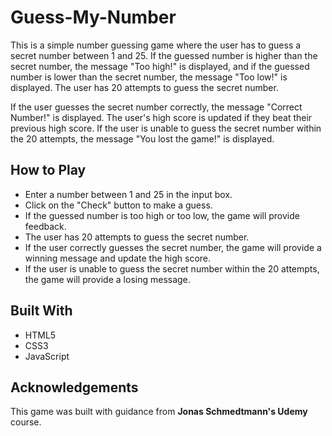 # Guess-My-Number

This is a simple number guessing game where the user has to guess a secret number between 1 and 25. If the guessed number is higher than the secret number, the message "Too high!" is displayed, and if the guessed number is lower than the secret number, the message "Too low!" is displayed. The user has 20 attempts to guess the secret number.

If the user guesses the secret number correctly, the message "Correct Number!" is displayed. The user's high score is updated if they beat their previous high score. If the user is unable to guess the secret number within the 20 attempts, the message "You lost the game!" is displayed.

## How to Play
* Enter a number between 1 and 25 in the input box.
* Click on the "Check" button to make a guess.
* If the guessed number is too high or too low, the game will provide feedback.
* The user has 20 attempts to guess the secret number.
* If the user correctly guesses the secret number, the game will provide a winning message and update the high score.
* If the user is unable to guess the secret number within the 20 attempts, the game will provide a losing message.


## Built With
* HTML5
* CSS3
* JavaScript


## Acknowledgements
This game was built with guidance from **Jonas Schmedtmann's Udemy** course.



